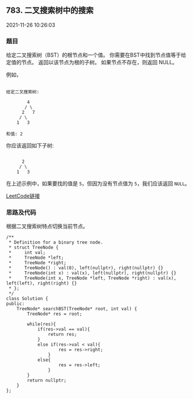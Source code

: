 ## 783. 二叉搜索树中的搜索

2021-11-26 10:26:03

### 题目

给定二叉搜索树（BST）的根节点和一个值。 你需要在BST中找到节点值等于给定值的节点。 返回以该节点为根的子树。 如果节点不存在，则返回 NULL。

例如，

```

给定二叉搜索树:

        4
       / \
      2   7
     / \
    1   3

和值: 2
```

你应该返回如下子树:

```

      2
     / \
    1   3
```

在上述示例中，如果要找的值是 ``5``，但因为没有节点值为 ``5``，我们应该返回 ``NULL``。


[LeetCode链接](https://leetcode-cn.com/problems/search-in-a-binary-search-tree/)

### 思路及代码

根据二叉搜索树特点切换当前节点。

```
/**
 * Definition for a binary tree node.
 * struct TreeNode {
 *     int val;
 *     TreeNode *left;
 *     TreeNode *right;
 *     TreeNode() : val(0), left(nullptr), right(nullptr) {}
 *     TreeNode(int x) : val(x), left(nullptr), right(nullptr) {}
 *     TreeNode(int x, TreeNode *left, TreeNode *right) : val(x), left(left), right(right) {}
 * };
 */
class Solution {
public:
    TreeNode* searchBST(TreeNode* root, int val) {
        TreeNode* res = root;

        while(res){
            if(res->val == val){
                return res;
            }
            else if(res->val < val){
                    res = res->right;
                }
            else{
                    res = res->left;
                }
        }
        return nullptr;
    }
};
```